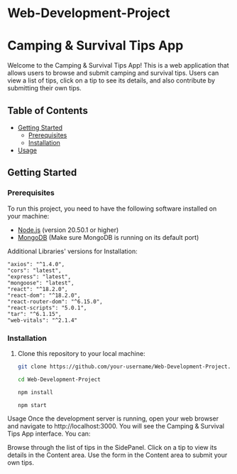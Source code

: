 # Web-Development-Project

# Camping & Survival Tips App

Welcome to the Camping & Survival Tips App! This is a web application that allows users to browse and submit camping and survival tips. Users can view a list of tips, click on a tip to see its details, and also contribute by submitting their own tips.

## Table of Contents

- [Getting Started](#getting-started)
  - [Prerequisites](#prerequisites)
  - [Installation](#installation)
- [Usage](#usage)

## Getting Started

### Prerequisites

To run this project, you need to have the following software installed on your machine:

- [Node.js](https://nodejs.org/) (version 20.50.1 or higher)
- [MongoDB](https://www.mongodb.com/) (Make sure MongoDB is running on its default port)

Additional Libraries' versions for Installation:

    "axios": "^1.4.0",
    "cors": "latest",
    "express": "latest",
    "mongoose": "latest",
    "react": "^18.2.0",
    "react-dom": "^18.2.0",
    "react-router-dom": "^6.15.0",
    "react-scripts": "5.0.1",
    "tar": "^6.1.15",
    "web-vitals": "^2.1.4"
    

### Installation

1. Clone this repository to your local machine:

   ```bash
   git clone https://github.com/your-username/Web-Development-Project.git

   cd Web-Development-Project

   npm install

   npm start


Usage
Once the development server is running, open your web browser and navigate to http://localhost:3000. You will see the Camping & Survival Tips App interface. You can:

Browse through the list of tips in the SidePanel.
Click on a tip to view its details in the Content area.
Use the form in the Content area to submit your own tips.

